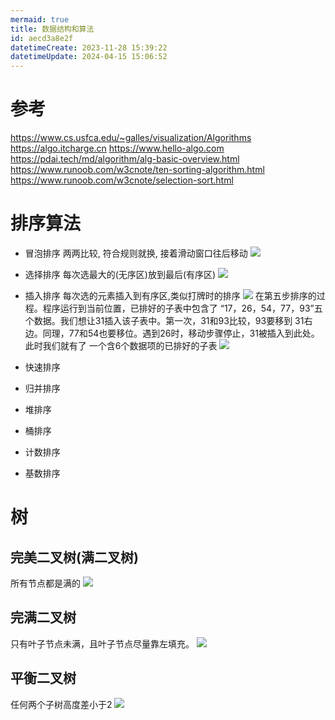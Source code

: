 ```yaml
---
mermaid: true
title: 数据结构和算法
id: aecd3a8e2f
datetimeCreate: 2023-11-28 15:39:22
datetimeUpdate: 2024-04-15 15:06:52
---
```

# 参考
https://www.cs.usfca.edu/~galles/visualization/Algorithms
https://algo.itcharge.cn
https://www.hello-algo.com
https://pdai.tech/md/algorithm/alg-basic-overview.html
https://www.runoob.com/w3cnote/ten-sorting-algorithm.html
https://www.runoob.com/w3cnote/selection-sort.html

# 排序算法


- 冒泡排序
 两两比较, 符合规则就换, 接着滑动窗口往后移动
 ![](/images/personal/study/bubbleSort.png)
- 选择排序
 每次选最大的(无序区)放到最后(有序区)
 ![](/images/personal/study/selectionSort.png)
- 插入排序
  每次选的元素插入到有序区,类似打牌时的排序
 ![](/images/personal/study/insertSort.png)
  在第五步排序的过程。程序运行到当前位置，已排好的子表中包含了 “17，26，54，77，93”五个数据。我们想让31插入该子表中。第一次，31和93比较，93要移到 31右边。同理，77和54也要移位。遇到26时，移动步骤停止，31被插入到此处。此时我们就有了 一个含6个数据项的已排好的子表
 ![](/images/personal/study/insertSort2.png)

- 快速排序
- 归并排序
- 堆排序
- 桶排序
- 计数排序
- 基数排序

# 树

## 完美二叉树(满二叉树)
所有节点都是满的
![](https://www.hello-algo.com/chapter_tree/binary_tree.assets/perfect_binary_tree.png)
## 完满二叉树
只有叶子节点未满，且叶子节点尽量靠左填充。
![](https://www.hello-algo.com/chapter_tree/binary_tree.assets/complete_binary_tree.png)
## 平衡二叉树
任何两个子树高度差小于2
![](https://www.hello-algo.com/chapter_tree/binary_tree.assets/balanced_binary_tree.png)

